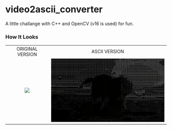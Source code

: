 # video2ascii_converter
A little challange with C++ and OpenCV (v16 is used) for fun. 

### How It Looks

|                                             |                                          |
:-------------------------------------------:|:----------------------------------------:
|              ORIGINAL VERSION               |              ASCII VERSION               |
| <img src="./gifs/original.gif" width="400"> | <img src="./gifs/ascii.gif" width="400"> |
